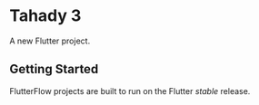 # Tahady 3

A new Flutter project.

## Getting Started

FlutterFlow projects are built to run on the Flutter _stable_ release.

